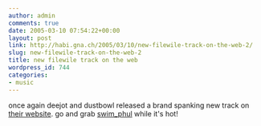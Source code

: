 ```yaml
---
author: admin
comments: true
date: 2005-03-10 07:54:22+00:00
layout: post
link: http://habi.gna.ch/2005/03/10/new-filewile-track-on-the-web-2/
slug: new-filewile-track-on-the-web-2
title: new filewile track on the web
wordpress_id: 744
categories:
- music
---
```



once again deejot and dustbowl released a brand spanking new track on [their website](http://www.filewile.com/). go and grab [swim_phul](http://www.filewile.com/media/swim_phul.mp3) while it's hot!

